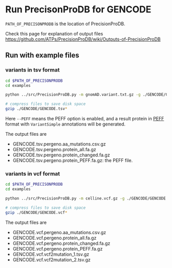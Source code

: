 # Run PrecisonProDB for GENCODE
`PATH_OF_PRECISONPRODB` is the location of PrecisionProDB.

Check this page for explanation of output files  
https://github.com/ATPs/PrecisionProDB/wiki/Outputs-of-PrecisionProDB

## Run with example files

### variants in tsv format
```bash
cd $PATH_OF_PRECISONPRODB
cd examples

python ../src/PrecisionProDB.py -m gnomAD.variant.txt.gz -g ./GENCODE/GENCODE.genome.fa.gz -p ./GENCODE/GENCODE.protein.fa.gz -f ./GENCODE/GENCODE.gtf.gz -o ./GENCODE/GENCODE.tsv -a GENCODE_GTF --PEFF

# compress files to save disk space
gzip ./GENCODE/GENCODE.tsv*
```

Here `--PEFF` means the PEFF option is enabled, and a result protein in [PEFF](http://www.psidev.info/peff) format with `VariantSimple` annotations will be generated.

The output files are
* GENCODE.tsv.pergeno.aa_mutations.csv.gz
* GENCODE.tsv.pergeno.protein_all.fa.gz
* GENCODE.tsv.pergeno.protein_changed.fa.gz
* GENCODE.tsv.pergeno.protein_PEFF.fa.gz: the PEFF file.


### variants in vcf format
```bash
cd $PATH_OF_PRECISONPRODB
cd examples

python ../src/PrecisionProDB.py -m celline.vcf.gz -g ./GENCODE/GENCODE.genome.fa.gz -p ./GENCODE/GENCODE.protein.fa.gz -f ./GENCODE/GENCODE.gtf.gz -o ./GENCODE/GENCODE.vcf -a GENCODE_GTF --PEFF

# compress files to save disk space
gzip ./GENCODE/GENCODE.vcf*
```

The output files are
* GENCODE.vcf.pergeno.aa_mutations.csv.gz
* GENCODE.vcf.pergeno.protein_all.fa.gz
* GENCODE.vcf.pergeno.protein_changed.fa.gz
* GENCODE.vcf.pergeno.protein_PEFF.fa.gz
* GENCODE.vcf.vcf2mutation_1.tsv.gz
* GENCODE.vcf.vcf2mutation_2.tsv.gz

